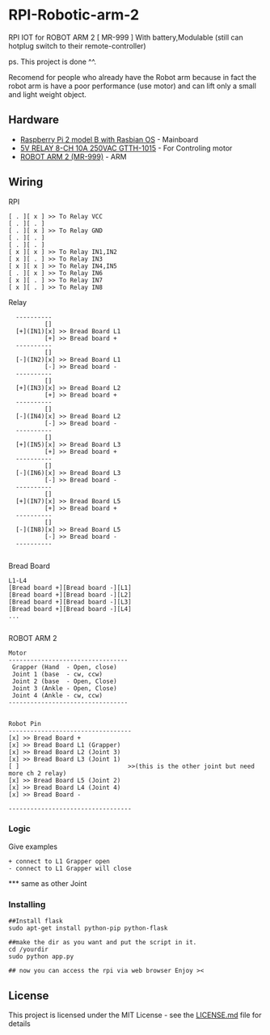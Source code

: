# RPI-Robotic-arm-2

RPI IOT for ROBOT ARM 2 [ MR-999 ] With battery,Modulable (still can hotplug switch to their remote-controller)


ps. This project is done ^^. 

Recomend for people who already have the Robot arm because in fact the robot arm is have a poor performance (use motor) and can lift only a small and light weight object. 


## Hardware

* [Raspberry Pi 2 model B with Rasbian OS](https://www.raspberrypi.org/products/raspberry-pi-2-model-b/) - Mainboard
* [5V RELAY 8-CH 10A 250VAC GTTH-1015](https://gravitechthai.com/product_detail.php?d=859/) - For Controling motor
* [ROBOT ARM 2 (MR-999)](http://www.elekit.co.jp/en/product/MR-999R) - ARM

## Wiring

RPI

```
[ . ][ x ] >> To Relay VCC
[ . ][ . ]
[ . ][ x ] >> To Relay GND
[ . ][ . ]
[ . ][ . ]
[ x ][ x ] >> To Relay IN1,IN2
[ x ][ . ] >> To Relay IN3
[ x ][ x ] >> To Relay IN4,IN5
[ . ][ x ] >> To Relay IN6
[ x ][ . ] >> To Relay IN7
[ x ][ . ] >> To Relay IN8
```
Relay

```
  ----------
          []
  [+](IN1)[x] >> Bread Board L1
          [+] >> Bread board +
  ----------
          []
  [-](IN2)[x] >> Bread Board L1
          [-] >> Bread board -
  ----------
          []
  [+](IN3)[x] >> Bread Board L2
          [+] >> Bread board +
  ----------
          []
  [-](IN4)[x] >> Bread Board L2
          [-] >> Bread board -
  ----------
          []
  [+](IN5)[x] >> Bread Board L3
          [+] >> Bread board +
  ----------
          []
  [-](IN6)[x] >> Bread Board L3
          [-] >> Bread board -
  ----------
          []
  [+](IN7)[x] >> Bread Board L5
          [+] >> Bread board +
  ----------
          []
  [-](IN8)[x] >> Bread Board L5
          [-] >> Bread board -
  ----------
  
```


Bread Board

```
L1-L4
[Bread board +][Bread board -][L1]
[Bread board +][Bread board -][L2]
[Bread board +][Bread board -][L3]
[Bread board +][Bread board -][L4]
...


```

ROBOT ARM 2

```
Motor
---------------------------------
 Grapper (Hand  - Open, close)
 Joint 1 (base  - cw, ccw)
 Joint 2 (base  - Open, Close)
 Joint 3 (Ankle - Open, Close)
 Joint 4 (Ankle - cw, ccw)
---------------------------------


Robot Pin
----------------------------------
[x] >> Bread Board +
[x] >> Bread Board L1 (Grapper)
[x] >> Bread Board L2 (Joint 3)
[x] >> Bread Board L3 (Joint 1)
[ ]                              >>(this is the other joint but need more ch 2 relay)
[x] >> Bread Board L5 (Joint 2)
[x] >> Bread Board L4 (Joint 4)
[x] >> Bread Board -

----------------------------------

```


### Logic
Give examples
```
+ connect to L1 Grapper open
- connect to L1 Grapper will close
```
*** same as other Joint


### Installing

```
##Install flask
sudo apt-get install python-pip python-flask

##make the dir as you want and put the script in it.
cd /yourdir
sudo python app.py

## now you can access the rpi via web browser Enjoy ><
```



## License

This project is licensed under the MIT License - see the [LICENSE.md](LICENSE.md) file for details
